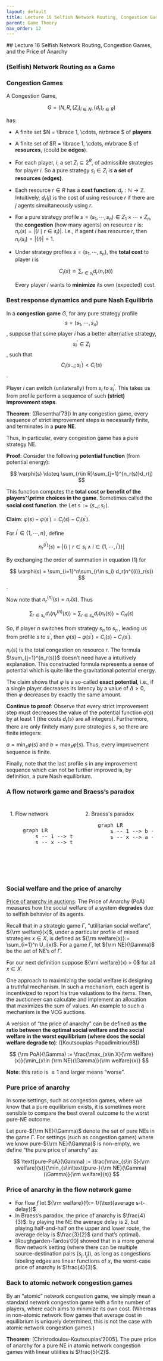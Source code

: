 ```yaml
---
layout: default
title: Lecture 16 Selfish Network Routing, Congestion Games, and the Price of Anarchy
parent: Game Theory
nav_order: 12
---
```

<head>
<meta name="viewport" content="width=device-width, initial-scale=1">
<style>
* {
  box-sizing: border-box;
}
.column {
  float: left;
  width: 50%;
  padding: 10px;
  height: 200px; /* Should be removed. Only for demonstration */
}
.row:after {
  content: "";
  display: table;
  clear: both;
}
</style>
</head>
## Lecture 16 Selfish Network Routing, Congestion Games, and the Price of Anarchy

### (Selfish) Network Routing as a Game

### Congestion Games

A Congestion Game, 

$$G = (N, R, (Z_i)_{i\in N}, (d_r)_{r\in R})$$

 has: 

- A finite set $N = \lbrace 1, \cdots, n\rbrace $ of **players**.
- A finite set of $R = \lbrace 1, \cdots, m\rbrace $ of **resources**, (could be **edges**).
- For each player, $i$, a set $Z_i \subseteq 2^{R}$, of admissible strategies for player $i$. So a pure strategy $s_i\in Z_i$ is **a set of resources (edges)**.
- Each resource $r \in R$ has a **cost function**: $d_r: \mathbb{N} \to \mathbb{Z}$. Intuitively, $d_r(j)$ is the cost of using resource $r$ if there are $j$ agents simultaneously using $r$.
- For a pure strategy profile $s = (s_1, \cdots, s_n) \in Z_1 \times \cdots \times Z_n$, the **congestion** (how many agents) on resource $r$ is: $n_r(s) = \lvert\lbrace i\mid r\in s_i\rbrace \rvert$. I.e., if agent $i$ has resource $r$, then $n_r(s_i) = \lvert \lbrace i\rbrace  \rvert = 1$.
- Under strategy profiles $s = (s_1, \cdots, s_n)$, the **total cost** to player $i$ is
    
    $$
    C_i(s) \doteq \sum_{r\in s_i}d_r(n_r(s))
    $$
    
    Every player $i$ wants to **minimize** its own (expected) cost.
    

### Best response dynamics and pure Nash Equilibria

In a **congestion game** $G$, for any pure strategy profile $$s = (s_1, \cdots, s_n)$$, suppose that some player $i$ has a better alternative strategy, $$s^\prime_i\in Z_i$$, such that $$C_i(s_{-i}; s_i^\prime) < C_i(s)$$.

Player $i$ can switch (unilaterally) from $s_i$ to $s_i^\prime$. This takes us from profile perform a sequence of such **(strict) improvement steps**.

**Theorem**: ([Rosenthal’73]) In any congestion game, every sequence of strict improvement steps is necessarily finite, and terminates in a **pure NE**. 

Thus, in particular, every congestion game has a pure strategy NE.

**Proof**: Consider the following **potential function** (from potential energy):

$$
\varphi(s) \doteq \sum_{r\in R}\sum_{j=1}^{n_r(s)}d_r(j)
$$

This function computes the **total cost or benefit of the players^\prime choices in the game**. Sometimes called the **social cost function**. the Let $s^\prime := (s_{-i}; s_i^\prime)$.

**Claim**: $\varphi(s) - \varphi(s^\prime) = C_i(s) - C_i(s^\prime)$. 

For $i^\prime\in \lbrace 1, \cdots, n \rbrace$, define

$$
n_r^{(i^\prime)}(s) = \lvert \lbrace i \mid r\in  s_i \wedge  i \in \lbrace 1, \cdots, i^\prime\rbrace  \rbrace  \rvert
$$

By exchanging the order of summation in equation $(1)$ for 

$$
\varphi(s) = \sum_{i=1}^n\sum_{r\in s_i} d_r(n^{(i)}_r(s))
$$. 

Now note that $n^{(n)}_r(s) = n_r(s)$. Thus

$$
\sum_{r\in s_n}d_r(n^{(n)}_r(s)) = \sum_{r\in s_n}d_r(n_r(s)) = C_n(s)
$$

So, if player $n$ switches from strategy $s_n$ to $s_n^\prime$, leading us from profile $s$ to $s^\prime$, then $\varphi(s) - \varphi(s^\prime) = C_i(s) - C_i(s^\prime)$. 

$n_r(s)$ is the total congestion on resource $r$. The formula $\sum_{j=1}^{n_r(s)}$ doesn’t need have a intuitively explanation. This constructed formula represents a sense of potential which is quite like the gravitational potential energy.

The claim shows that $\varphi$ is a so-called **exact potential**, i.e., if a single player decreases its latency by a value of $\Delta > 0$, then $\varphi$ decreases by exactly the same amount.

**Continue to proof**: Observe that every strict improvement step must decreases the value of the potential function $\varphi(s)$ by at least $1$ (the costs $d_r(s)$ are all integers). Furthermore, there are only finitely many pure strategies $s$, so there are finite integers:

$a = \min_s\varphi(s)$ and $b = \max_s\varphi(s)$. Thus, every improvement sequence is finite.

Finally, note that the last profile $s$ in any improvement sequence which can not be further improved is, by definition, a pure Nash equilibrium.

### A flow network game and Braess’s paradox

<div class="row">
  <div class="column">
    <p>1. Flow network</p>
    <pre class="mermaid" style="float: left;">
    graph LR
        s -- 1 --> t
        s -- x --> t
    </pre>
  </div>

  <div class="column">
    <p>2. Braess's paradox</p>
    <pre class="mermaid" style="">
    graph LR
        s -- 1 --> b -- x --> t
        s -- x --> a -- 1 --> t
    </pre>
  </div>

  <script type="module">
    import mermaid from 'https://cdn.jsdelivr.net/npm/mermaid@10/dist/mermaid.esm.min.mjs';
  </script>
</div>

### Social welfare and the price of anarchy

[Price of anarchy in auctions](https://en.wikipedia.org/wiki/Price_of_anarchy_in_auctions): The Price of Anarchy (PoA) measures how the social welfare of a system **degrades** due to selfish behavior of its agents. 

Recall that in a strategic game $\Gamma$, “utilitarian social welfare”, ${\rm welfare}(x)$, under a particular profile of mixed strategies $x\in X$, is defined as ${\rm welfare(x)}:= \sum_{i=1}^n U_i(x)$. For a game $\Gamma$, let ${\rm NE}(\Gamma)$ be the set of NE’s of $\Gamma$.

For our next definition suppose ${\rm welfare}(x) > 0$ for all $x\in X$. 

One approach to maximizing the social welfare is designing a truthful mechanism. In such a mechanism, each agent is incentivized to report his true valuations to the items. Then, the auctioneer can calculate and implement an allocation that maximizes the sum of values. An example to such a mechanism is the VCG auctions.

A version of “the price of anarchy” can be defined as **the ratio between the optimal social welfare and the social welfare in the worst equilibrium (where does the social welfare degrade to)**: ([Koutsoupias-Papadimitriou98])

$$
{\rm PoA}(\Gamma) := \frac{\max_{x\in X}{\rm welfare}(x)}{\min_{x\in {\rm NE}(\Gamma)}{\rm welfare}(x)}
$$

**Note**: this ratio is $\geq 1$ and larger means “worse”.

### Pure price of anarchy

In some settings, such as congestion games, where we know that a pure equilibrium exists, it is sometimes more sensible to compare the best overall outcome to the worst pure-NE outcome.

Let pure-${\rm NE}(\Gamma)$ denote the set of pure NEs in the game $\Gamma$. For settings (such as congestion games) where we know pure-${\rm NE}(\Gamma)$ is non-empty, we define “the pure price of anarchy” as:

$$
\text{pure-PoA}(\Gamma) := \frac{\max_{s\in S}{\rm welfare}(s)}{\min_{s\in\text{pure-}{\rm NE}(\Gamma)(\Gamma)}{\rm welfare}(s)}
$$

### Price of anarchy in the flow network game

- For flow $f$ let ${\rm welfare}(f):= 1/(\text{average s-t-delay})$
- In Braess’s paradox, the price of anarchy is $\frac{4}{3}$: by playing the NE the average delay is 2, but playing half-and-half on the upper and lower route, the average delay is $\frac{3}{2}$ (and that’s optimal).
- [Roughgarden-Tardos’00] showed that in a more general flow network setting (where there can be multiple source-destination pairs $(s_j, t_j)$), as long as congestions labeling edges are linear functions of  $x$, the worst-case price of anarchy is $\frac{4}{3}$.

### Back to atomic network congestion games

By an “atomic” network congestion game, we simply mean a standard network congestion game with a finite number of players, where each aims to minimize its own cost. (Whereas in non-atomic network flow games that average cost in equilibrium is uniquely determined, this is not the case with atomic network congestion games.)

**Theorem**: [Christodoulou-Koutsoupias’2005]. The pure price of anarchy for a pure NE in atomic network congestion games with linear utilities is $\frac{5}{2}$.